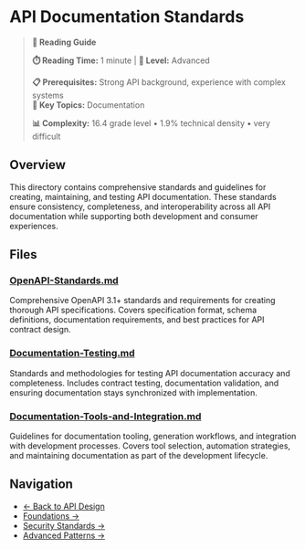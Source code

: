 # API Documentation Standards

> **📖 Reading Guide**
> 
> **⏱️ Reading Time:** 1 minute | **🔴 Level:** Advanced
> 
> **📋 Prerequisites:** Strong API background, experience with complex systems  
> **🎯 Key Topics:** Documentation
> 
> **📊 Complexity:** 16.4 grade level • 1.9% technical density • very difficult

## Overview

This directory contains comprehensive standards and guidelines for creating, maintaining, and testing API documentation. These standards ensure consistency, completeness, and interoperability across all API documentation while supporting both development and consumer experiences.

## Files

### [OpenAPI-Standards.md](OpenAPI-Standards.md)
Comprehensive OpenAPI 3.1+ standards and requirements for creating thorough API specifications. Covers specification format, schema definitions, documentation requirements, and best practices for API contract design.

### [Documentation-Testing.md](Documentation-Testing.md)
Standards and methodologies for testing API documentation accuracy and completeness. Includes contract testing, documentation validation, and ensuring documentation stays synchronized with implementation.

### [Documentation-Tools-and-Integration.md](Documentation-Tools-and-Integration.md)
Guidelines for documentation tooling, generation workflows, and integration with development processes. Covers tool selection, automation strategies, and maintaining documentation as part of the development lifecycle.

## Navigation

- [← Back to API Design](../README.md)
- [Foundations →](../foundations/README.md)
- [Security Standards →](../security/README.md)
- [Advanced Patterns →](../advanced-patterns/README.md)